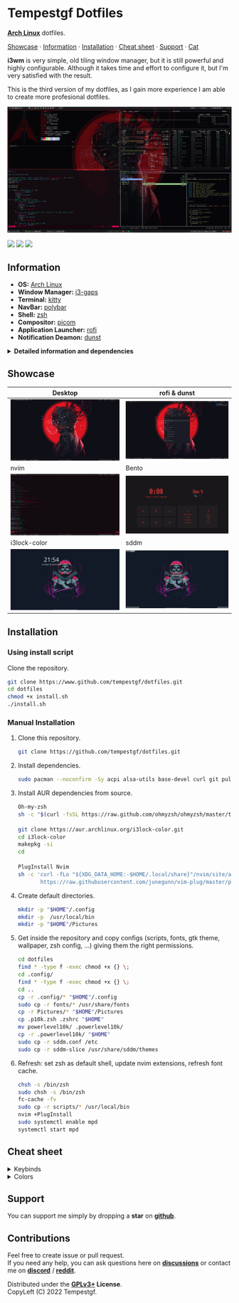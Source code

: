 # Tempestgf Dotfiles  

**[Arch Linux](https://github.com/tempestgf/ArchLinux)** dotfiles.

[Showcase](#showcase) ·
[Information](#information) ·
[Installation](#installation) ·
[Cheat sheet](#cheat-sheet) ·
[Support](#support) ·
[Cat](https://github.com/tempestgf/dotfiles/blob/main/READMEcat.md) 


**i3wm** is very simple, old tiling window manager, but it is still powerful and highly configurable. Although it takes time and effort to configure it, but I'm very satisfied with the result.

This is the third version of my dotfiles, as I gain more experience I am able to create more profesional dotfiles.

![](https://github.com/tempestgf/dotfiles/blob/main/Showcase/aperturadesk.png?raw=true)

[![](https://img.shields.io/github/stars/tempestgf/dotfiles?color=800101&style=for-the-badge)](https://github.com/tempestgf/dotfiles/stargazers)
[![](https://img.shields.io/github/forks/tempestgf/dotfiles?color=800101&style=for-the-badge)](https://github.com/tempestgf/dotfiles/network/members)
[![](https://img.shields.io/github/license/tempestgf/dotfiles?color=800101&style=for-the-badge)](https://www.gnu.org/licenses/gpl-3.0.html)
## Information

- **OS:** [Arch Linux](https://archlinux.org)
- **Window Manager:** [i3-gaps](https://github.com/Airblader/i3)
- **Terminal:** [kitty](https://github.com/kovidgoyal/kitty)
- **NavBar:** [polybar](https://github.com/polybar/polybar)
- **Shell:** [zsh](https://www.zsh.org/)
- **Compositor:** [picom](https://github.com/yshui/picom)
- **Application Launcher:** [rofi](https://github.com/davatorium/rofi)
- **Notification Deamon:** [dunst](https://github.com/dunst-project/dunst)

<details>
<summary><b>
Detailed information and dependencies
</b></summary>

### Info

**Music Player:** [mpd](https://github.com/MusicPlayerDaemon/MPD)   
**Editor:** [neovim](https://github.com/neovim/neovim) / [vim](https://www.vim.org/)    
**Lockscreen:** [i3lock-color](https://github.com/Raymo111/i3lock-color)    
**Display Manager:** [sddm](https://github.com/sddm/sddm)    
**File manager:** [ranger](https://github.com/ranger/ranger) / [nemo](https://github.com/linuxmint/nemo)    
**Monitor of Resources:** [btop](https://github.com/aristocratos/btop)    

### Used themes

**Shell Framework:** [Oh-My-Zsh](https://github.com/ohmyzsh/ohmyzsh)    
**Vscode Theme:** [One dark pro](https://marketplace.visualstudio.com/items?itemName=zhuangtongfa.Material-theme)    
**Neovim Theme:** [AstroNvim](https://github.com/kabinspace/AstroVim) & [Cyberpunk](https://github.com/thedenisnikulin/vim-cyberpunk)
**Icons:** [Nerd Fonts](https://www.nerdfonts.com/)    
**GTK Theme:** [Tokyo night](https://github.com/Fausto-Korpsvart/Tokyo-Night-GTK-Theme)    
**Display Manager Theme:** [sddm-slice](https://github.com/EricKotato/sddm-slice)    
	
### Fonts
	
**Icons:** [Nerd Fonts](https://www.nerdfonts.com/)   
**Interface Font:** [Open sans](https://fonts.google.com/specimen/Open+Sans#standard-styles)    
**Monospace Font:** [Roboto mono](https://fonts.google.com/specimen/Roboto+Mono#standard-styles)    
**Polybar Font:** [Iosevka nerd font](https://github.com/ryanoasis/nerd-fonts/tree/master/patched-fonts/Iosevka)

### Dependencies

acpi alsa-utils base-devel curl git pulseaudio pulseaudio-alsa xorg xorg-xinit libcurl-gnutls dbus dbus-python python-pip python3 cmake qt5-graphicaleffects spotify-launcher python3 wget mpd kitty btop dunst feh firefox i3-gaps libnotify neofetch neovim picom polybar ranger rofi scrot slop xclip zsh lsd bat

</details>

## Showcase

|Desktop|rofi & dunst|
|-|-|
|![](https://github.com/tempestgf/dotfiles/blob/main/Showcase/desktop.png?raw=true)|![](https://github.com/tempestgf/dotfiles/blob/main/Showcase/rofi-dunst.png?raw=true)|
|nvim|Bento|
|![](https://github.com/tempestgf/dotfiles/blob/main/Showcase/nvim.png?raw=true)|![](https://github.com/tempestgf/dotfiles/blob/main/Showcase/Bento.png?raw=true)|
|i3lock-color|sddm|
|![](https://github.com/tempestgf/dotfiles/blob/main/Showcase/i3lock-color.png?raw=true)|![](https://github.com/tempestgf/dotfiles/blob/main/Showcase/sddm.png?raw=true)|

## Installation

### Using install script 

Clone the repository.
```sh
git clone https://www.github.com/tempestgf/dotfiles.git
cd dotfiles
chmod +x install.sh
./install.sh
```

### Manual Installation

1. Clone this repository.
    ```sh
    git clone https://github.com/tempestgf/dotfiles.git
    ```
    
2. Install dependencies.
    ```sh
    sudo pacman --noconfirm -Sy acpi alsa-utils base-devel curl git pulseaudio pulseaudio-alsa xorg xorg-xinit libcurl-gnutls dbus dbus-python python-pip python3 cmake qt5-graphicaleffects spotify-launcher python3 wget mpd kitty btop dunst feh firefox i3-gaps libnotify neofetch neovim picom polybar ranger rofi scrot slop xclip zsh lsd bat
    ```
3. Install AUR dependencies from source.
    ```sh
	Oh-my-zsh
	sh -c "$(curl -fsSL https://raw.github.com/ohmyzsh/ohmyzsh/master/tools/install.sh)"

	git clone https://aur.archlinux.org/i3lock-color.git
	cd i3lock-color 
	makepkg -si
	cd

	PlugInstall Nvim
	sh -c 'curl -fLo "${XDG_DATA_HOME:-$HOME/.local/share}"/nvim/site/autoload/plug.vim --create-dirs \
	       https://raw.githubusercontent.com/junegunn/vim-plug/master/plug.vim'
    ```
4. Create default directories.
    ```sh
	mkdir -p "$HOME"/.config
	mkdir -p  /usr/local/bin
	mkdir -p "$HOME"/Pictures
    ```

5. Get inside the repository and copy configs (scripts, fonts, gtk theme, wallpaper, zsh config, ...) giving them the right permissions.
    ```sh
	cd dotfiles
	find * -type f -exec chmod +x {} \;
	cd .config/
	find * -type f -exec chmod +x {} \; 
	cd ..   
	cp -r .config/* "$HOME"/.config
	sudo cp -r fonts/* /usr/share/fonts
	cp -r Pictures/* "$HOME"/Pictures
	cp .p10k.zsh .zshrc "$HOME"
	mv powerlevel10k/ .powerlevel10k/
	cp -r .powerlevel10k/ "$HOME"
	sudo cp -r sddm.conf /etc
	sudo cp -r sddm-slice /usr/share/sddm/themes
    ```

6. Refresh: set zsh as default shell, update nvim extensions, refresh font cache.
    ```sh
	chsh -s /bin/zsh
	sudo chsh -s /bin/zsh
	fc-cache -fv
	sudo cp -r scripts/* /usr/local/bin
	nvim +PlugInstall
	sudo systemctl enable mpd
	systemctl start mpd
    ```
## Cheat sheet


<details>
<summary>Keybinds</summary>

These are the basic keybinds. Read through the [i3](./config/i3/config) config for more keybinds.

|        Keybind         |                 Function                 |
| ---------------------- | ---------------------------------------- |
| `Win + Enter`          | Launch terminal (alacritty)              |
| `Win + Shift + Q`      | Close window                             |
| `Win + Q`              | Stacking layout                          |
| `Win + W`              | Tabbed layout                            |
| `Win + E`              | Default layout                           |
| `Win + R`              | Resize mode                              |
| `Win + T`              | Restore layout                           |
| `Win + Y`              | Save layout                              |
| `Win + A`              | Rofi open windows menu                   |
| `Win + S`              | Rofi full menu                           |
| `Win + D`              | Rofi menu                                |
| `Win + Z`              | Rofi bookmarks                           |
| `Win + X`              | Rofi powermenu                           |
| `Win + C`              | Rofi screenshot script                   |
| `Win + G`              | Gaps settings                            |
| `Win + V`              | Set vertical orientation                 |
| `Win + H`              | Set horizontal orientation               |
| `Win + I`              | Lock screen                              |
| `Win + O`              | Show polybar                             |
| `Win + P`              | Hide polybar                             |
| `Win + B`              | Move workspace to another monitor        |
| `Win + N`              | Dual monitor mode                        |
| `Win + M`              | Single monitor mode                      |
| `Win + arrows (jkl;)`  | Resizing, moving windows                 |
| `Win + Shift + E`      | Exit i3                                  |
| `Win + Shift + R`      | Restart i3                               |

Note: `Win` refers to the `Super/Mod` key.

</details>

<details>
<summary>Colors</summary>

|        Color           |                 Hex code                 |
| ---------------------- | ---------------------------------------- |
|  background            | #1b1b25                                  |
|  background 2          | #282A36                                  |
|  background 3          | #16161e                                  |
|  border                | #343746                                  |
|  foreground            | #dedede                                  |
|  white                 | #eeffff                                  |
|  black                 | #15121c                                  |
|  red                   | #cb5760                                  |
|  green                 | #999f63                                  |
|  yellow                | #d4a067                                  |
|  blue                  | #6c90a8                                  |
|  purple                | #776690                                  |
|  cyan                  | #528a9b                                  |
|  pink                  | #ffa8c5                                  |
|  orange                | #c87c3e                                  |

</details>

## Support

You can support me simply by dropping a **star** on **[github](https://github.com/tempestgf/dotfiles)**.

## Contributions

Feel free to create issue or pull request.    
If you need any help, you can ask questions here on **[discussions](https://github.com/Tempestgf/dotfiles)** or contact me on **[discord](https://discord.com/users/404362200623349762)** / **[reddit](https://www.reddit.com/user/Tempestgf)**.

Distributed under the **[GPLv3+](https://www.gnu.org/licenses/gpl-3.0.html) License**.    
CopyLeft (C) 2022 Tempestgf.
